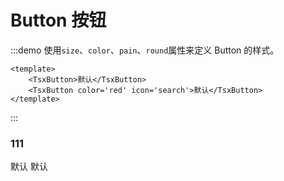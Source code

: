 # Button 按钮

:::demo 使用`size`、`color`、`pain`、`round`属性来定义 Button 的样式。


```vue
<template>
    <TsxButton>默认</TsxButton>
    <TsxButton color='red' icon='search'>默认</TsxButton>
</template>
```

:::

### 111

<div>
    <TsxButton>默认</TsxButton>
    <TsxButton color='red' icon='search'>默认</TsxButton>
</div>